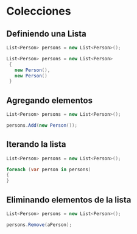 # Colecciones

## Definiendo una Lista

```cs
List<Person> persons = new List<Person>();
```

```cs
List<Person> persons = new List<Person>
 {
   new Person(),
   new Person()
 }
```

## Agregando elementos

```cs
List<Person> persons = new List<Person>();

persons.Add(new Person());
```

## Iterando la lista

```cs
List<Person> persons = new List<Person>();

foreach (var person in persons)
{
}
```

## Eliminando elementos de la lista

```cs
List<Person> persons = new List<Person>();

persons.Remove(aPerson);
```
